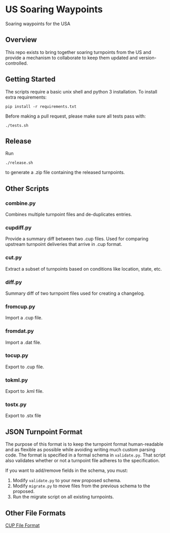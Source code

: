 # US Soaring Waypoints

Soaring waypoints for the USA

## Overview

This repo exists to bring together soaring turnpoints from the US and provide
a mechanism to collaborate to keep them updated and version-controlled.

## Getting Started

The scripts require a basic unix shell and python 3 installation. To install
extra requirements:

    pip install -r requirements.txt

Before making a pull request, please make sure all tests pass with:

    ./tests.sh

## Release

Run

    ./release.sh

to generate a .zip file containing the released turnpoints.

## Other Scripts

### combine.py

Combines multiple turnpoint files and de-duplicates entries.

### cupdiff.py

Provide a summary diff between two .cup files. Used for comparing upstream
turnpoint deliveries that arrive in .cup format.

### cut.py

Extract a subset of turnpoints based on conditions like location, state, etc.

### diff.py

Summary diff of two turnpoint files used for creating a changelog.

### fromcup.py

Import a .cup file.

### fromdat.py

Import a .dat file.

### tocup.py

Export to .cup file.

### tokml.py

Export to .kml file.

### tostx.py

Export to .stx file

## JSON Turnpoint Format

The purpose of this format is to keep the turnpoint format human-readable and
as flexible as possible while avoiding writing much custom parsing code.
The format is specified in a formal schema in `validate.py`. That script also
validates whether or not a turnpoint file adheres to the specification.

If you want to add/remove fields in the schema, you must:

  1. Modify `validate.py` to your new proposed schema.
  2. Modify `migrate.py` to move files from the previous schema to the proposed.
  3. Run the migrate script on all existing turnpoints.

## Other File Formats

[CUP File Format](http://download.naviter.com/docs/CUP-file-format-description.pdf)

